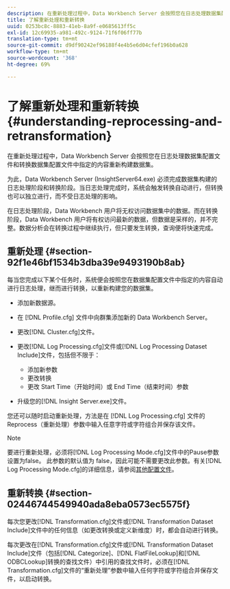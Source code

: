 ```yaml
---
description: 在重新处理过程中，Data Workbench Server 会按照您在日志处理数据集配置文件和转换数据集配置文件中指定的内容重新构建数据集。
title: 了解重新处理和重新转换
uuid: 0253bc8c-8883-41eb-8a9f-e0685613ff5c
exl-id: 12c69935-a981-492c-9124-71f6f06ff77b
translation-type: tm+mt
source-git-commit: d9df90242ef96188f4e4b5e6d04cfef196b0a628
workflow-type: tm+mt
source-wordcount: '368'
ht-degree: 69%

---
```


# 了解重新处理和重新转换{#understanding-reprocessing-and-retransformation}

在重新处理过程中，Data Workbench Server 会按照您在日志处理数据集配置文件和转换数据集配置文件中指定的内容重新构建数据集。

为此，Data Workbench Server (InsightServer64.exe) 必须完成数据集构建的日志处理阶段和转换阶段。当日志处理完成时，系统会触发转换自动进行，但转换也可以独立进行，而不受日志处理的影响。

在日志处理阶段，Data Workbench 用户将无权访问数据集中的数据。而在转换阶段，Data Workbench 用户将有权访问最新的数据，但数据是采样的，并不完整。数据分析会在转换过程中继续执行，但只要发生转换，查询便将快速完成。

## 重新处理 {#section-92f1e46bf1534b3dba39e9493190b8ab}

每当您完成以下某个任务时，系统便会按照您在数据集配置文件中指定的内容自动进行日志处理，继而进行转换，以重新构建您的数据集。

* 添加新数据源。
* 在 [!DNL Profile.cfg] 文件中向群集添加新的 Data Workbench Server。
* 更改[!DNL Cluster.cfg]文件。
* 更改[!DNL Log Processing.cfg]文件或[!DNL Log Processing Dataset Include]文件，包括但不限于：

   * 添加新参数
   * 更改转换
   * 更改 Start Time（开始时间）或 End Time（结束时间）参数

* 升级您的[!DNL Insight Server.exe]文件。

您还可以随时启动重新处理，方法是在 [!DNL Log Processing.cfg] 文件的 Reprocess（重新处理）参数中输入任意字符或字符组合并保存该文件。

>[!NOTE]
>
>要进行重新处理，必须将[!DNL Log Processing Mode.cfg]文件中的Pause参数设置为false。 此参数的默认值为 false，因此可能不需要更改此参数。有关[!DNL Log Processing Mode.cfg]的详细信息，请参阅[其他配置文件](/help/home/c-dataset-const-proc/c-add-config-files/c-add-config-files.md)。

## 重新转换 {#section-02446744549940ada8eba0573ec5575f}

每次您更改[!DNL Transformation.cfg]文件或[!DNL Transformation Dataset Include]文件中的任何信息（如更改转换或定义新维度）时，都会自动进行转换。

每次更改在[!DNL Transformation.cfg]文件或[!DNL Transformation Dataset Include]文件（包括[!DNL Categorize]、[!DNL FlatFileLookup]和[!DNL ODBCLookup]转换的查找文件）中引用的查找文件时，必须在[!DNL Transformation.cfg]文件的“重新处理”参数中输入任何字符或字符组合并保存文件，以启动转换。
